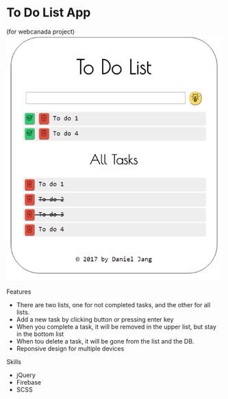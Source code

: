 # To Do List App
(for webcanada project)
![alt tag](Screenshot.png)

Features
- There are two lists, one for not completed tasks, and the other for all lists.
- Add a new task by clicking button or pressing enter key
- When you complete a task, it will be removed in the upper list, but stay in the bottom list
- When tou delete a task, it will be gone from the list and the DB.
- Reponsive design for multiple devices

Skills
- jQuery 
- Firebase 
- SCSS

